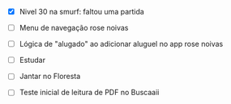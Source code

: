 
- [x] Nivel 30 na smurf: faltou uma partida
- [ ] Menu de navegação rose noivas
- [ ] Lógica de "alugado" ao adicionar aluguel no app rose noivas
- [ ] Estudar
- [ ] Jantar no Floresta
- [ ] Teste inicial de leitura de PDF no Buscaaii


